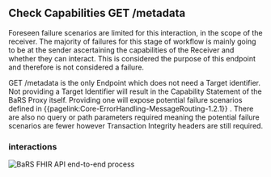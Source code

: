 ## Check Capabilities GET /metadata

Foreseen failure scenarios are limited for this interaction, in the scope of the receiver. The majority of failures for this stage of workflow is mainly going to be at the sender ascertaining the capabilities of the Receiver and whether they can interact. This is considered the purpose of this endpoint and therefore is not considered a failure.

GET /metadata is the only Endpoint which does not need a Target identifier. Not providing a Target Identifier will result in the Capability Statement of the BaRS Proxy itself. Providing one will expose potential failure scenarios defined in {{pagelink:Core-ErrorHandling-MessageRouting-1.2.1}} . There are also no query or path parameters required meaning the potential failure scenarios are fewer however Transaction Integrity headers are still required. 

### interactions

  ![BaRS FHIR API end-to-end process](https://raw.githubusercontent.com/NHSDigital/NHSDigital-FHIR-BookingAndReferrals/main/BaRS-images/images/FailureScenarios/metadata-FailureScenarios-1.0.0.svg)